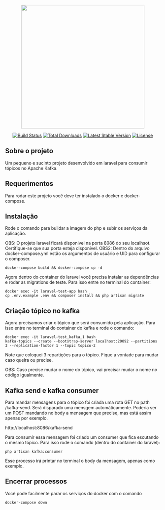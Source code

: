 <p align="center"><a href="https://laravel.com" target="_blank"><img src="https://raw.githubusercontent.com/laravel/art/master/logo-lockup/5%20SVG/2%20CMYK/1%20Full%20Color/laravel-logolockup-cmyk-red.svg" width="400"></a></p>

<p align="center">
<a href="https://travis-ci.org/laravel/framework"><img src="https://travis-ci.org/laravel/framework.svg" alt="Build Status"></a>
<a href="https://packagist.org/packages/laravel/framework"><img src="https://img.shields.io/packagist/dt/laravel/framework" alt="Total Downloads"></a>
<a href="https://packagist.org/packages/laravel/framework"><img src="https://img.shields.io/packagist/v/laravel/framework" alt="Latest Stable Version"></a>
<a href="https://packagist.org/packages/laravel/framework"><img src="https://img.shields.io/packagist/l/laravel/framework" alt="License"></a>
</p>

## Sobre o projeto

Um pequeno e sucinto projeto desenvolvido em laravel para consumir tópicos no Apache Kafka.

## Requerimentos

Para rodar este projeto você deve ter instalado o docker e docker-compose.

## Instalação

Rode o comando para buildar a imagem do php e subir os serviços da aplicação.

OBS: O projeto laravel ficará disponivel na porta 8086 do seu localhsot. Certifique-se que sua porta esteja disponível.
OBS2: Dentro do arquivo docker-compose.yml estão os argumentos de usuário e UID para configurar o composer.
```
docker-compose build && docker-compose up -d 
```


Agora dentro do container do laravel você precisa instalar as dependências e rodar as migrations de teste. Para isso entre no terminal do container:

```
docker exec -it laravel-test-app bash
cp .env.example .env && composer install && php artisan migrate
```

## Criação tópico no kafka

Agora precisamos criar o tópico que será consumido pela aplicação. Para isso entre no terminal do container do kafka e rode o comando:

```
docker exec -it laravel-test_kafka_1 bash
kafka-topics --create --bootstrap-server localhost:29092 --partitions 3 --replication-factor 1 --topic topico-2
```
Note que coloquei 3 repartições para o tópico. Fique a vontade para mudar caso queira ou precise.

OBS: Caso precise mudar o nome do tópico, vai precisar mudar o nome no código igualmente.

## Kafka send e kafka consumer

Para mandar mensagens para o tópico foi criada uma rota GET no path /kafka-send. Será disparado uma mensgem automáticamente.
Poderia ser um POST mandando no body a mensagem que precise, mas está assim apenas por exemplo.

http://localhost:8086/kafka-send

Para consumir essa mensagem foi criado um consumer que fica escutando o mesmo tópico. Para isso rode o comando (dentro do container do laravel):

```
php artisan kafka:consumer
```

Esse processo irá printar no terminal o body da mensagem, apenas como exemplo.

## Encerrar processos

Você pode facilmente parar os serviços do docker com o comando
```
docker-compose down
```
